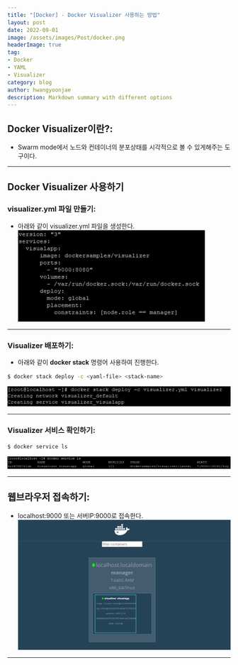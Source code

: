 ```yaml
---
title: "[Docker] - Docker Visualizer 사용하는 방법"
layout: post
date: 2022-09-01
image: /assets/images/Post/docker.png
headerImage: true
tag:
- Docker
- YAML
- Visualizer
category: blog
author: hwangyoonjae
description: Markdown summary with different options
---
```


## Docker Visualizer이란?:
- Swarm mode에서 노드와 컨테이너의 분포상태를 시각적으로 볼 수 있게해주는 도구이다.

* * *

## Docker Visualizer 사용하기
### visualizer.yml 파일 만들기:
- 아래와 같이 visualizer.yml 파일을 생성한다.
[![텍스트](/assets/images/Linux/docker%20visualizer%20%ED%8C%8C%EC%9D%BC.PNG)](/assets/images/Linux/docker%20visualizer%20%ED%8C%8C%EC%9D%BC.PNG)

* * *

### Visualizer 배포하기:
- 아래와 같이 **docker stack** 명령어 사용하여 진행한다.
```bash
$ docker stack deploy -c <yaml-file> <stack-name>
```
[![텍스트](/assets//images/Linux/docker%20visualizer%20%EC%83%9D%EC%84%B1.PNG)](/assets//images/Linux/docker%20visualizer%20%EC%83%9D%EC%84%B1.PNG)

* * *

### Visualizer 서비스 확인하기:
```bash
$ docker service ls
```
[![텍스트](/assets/images/Linux/docker%20visualizer%20%EB%AA%A9%EB%A1%9D%20%ED%99%95%EC%9D%B8.PNG)](/assets/images/Linux/docker%20visualizer%20%EB%AA%A9%EB%A1%9D%20%ED%99%95%EC%9D%B8.PNG)

* * *

## 웹브라우저 접속하기:
- localhost:9000 또는 서버IP:9000로 접속한다.
[![텍스트](/assets/images/Linux/docker%20visualizer%20%EC%9B%B9%EB%B8%8C%EB%9D%BC%EC%9A%B0%EC%A0%80%20%EC%A0%91%EC%86%8D%ED%99%94%EB%A9%B4.PNG)](/assets/images/Linux/docker%20visualizer%20%EC%9B%B9%EB%B8%8C%EB%9D%BC%EC%9A%B0%EC%A0%80%20%EC%A0%91%EC%86%8D%ED%99%94%EB%A9%B4.PNG)

* * *